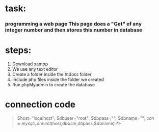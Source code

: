 # task:
### programming a web page This page does a "Get" of any integer number and then stores this number in database

# steps:
1. Download xampp
2. We use any text editor
3. Create a folder inside the htdocs folder
4. Include php files inside the folder we created 
5. Run phpMyadmin to create the database

# connection code

> <?php
$host="localhost";
$dbuser="root";
$dbpass="";
$dbname="";
$con=mysqli_connect($host,$dbuser,$dbpass,$dbname)
?>


